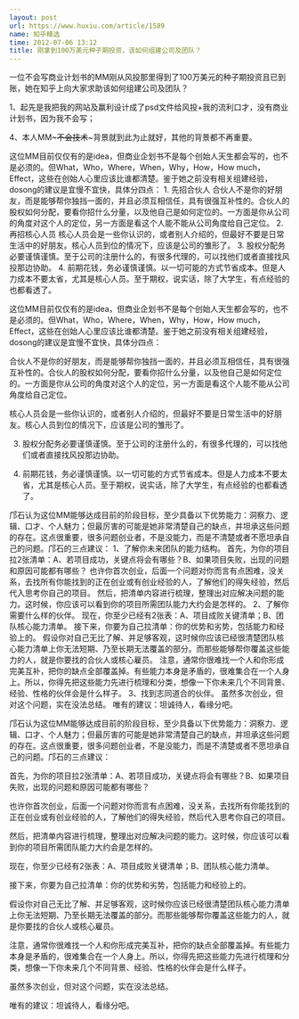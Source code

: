 ```yaml
---
layout: post
url: https://www.huxiu.com/article/1589
name: 知乎精选
time: 2012-07-06 13:12
title: 刚拿到100万美元种子期投资，该如何组建公司及团队？
---
```

一位不会写商业计划书的MM刚从风投那里得到了100万美元的种子期投资且已到账，她在知乎上向大家求助该如何组建公司及团队？

1、起先是我把我的网站及赢利设计成了psd文件给风投+我的流利口才，没有商业计划书，因为我不会写；

4、本人MM~~~不会技术~~~背景就到此为止就好，其他的背景都不再重要。

这位MM目前仅仅有的是idea，但商业企划书不是每个创始人天生都会写的，也不是必须的。但What，Who，Where，When，Why，How，How much，Effect，这些在创始人心里应该比谁都清楚。鉴于她之前没有相关组建经验，dosong的建议是宜慢不宜快，具体分四点： 1. 先招合伙人 合伙人不是你的好朋友，而是能够帮你独挡一面的，并且必须互相信任，具有很强互补性的。合伙人的股权如何分配，要看你招什么分量，以及他自己是如何定位的。一方面是你从公司的角度对这个人的定位，另一方面是看这个人能不能从公司角度给自己定位。 2. 再招核心人员 核心人员会是一些你认识的，或者别人介绍的，但最好不要是日常生活中的好朋友。核心人员到位的情况下，应该是公司的雏形了。 3. 股权分配务必要谨慎谨慎。至于公司的注册什么的，有很多代理的，可以找他们或者直接找风投那边协助。 4. 前期花钱，务必谨慎谨慎。以一切可能的方式节省成本。但是人力成本不要太省，尤其是核心人员。至于期权，说实话，除了大学生，有点经验的也都看透了。

这位MM目前仅仅有的是idea，但商业企划书不是每个创始人天生都会写的，也不是必须的。但What，Who，Where，When，Why，How，How much，Effect，这些在创始人心里应该比谁都清楚。鉴于她之前没有相关组建经验，dosong的建议是宜慢不宜快，具体分四点：

合伙人不是你的好朋友，而是能够帮你独挡一面的，并且必须互相信任，具有很强互补性的。合伙人的股权如何分配，要看你招什么分量，以及他自己是如何定位的。一方面是你从公司的角度对这个人的定位，另一方面是看这个人能不能从公司角度给自己定位。

核心人员会是一些你认识的，或者别人介绍的，但最好不要是日常生活中的好朋友。核心人员到位的情况下，应该是公司的雏形了。

3. 股权分配务必要谨慎谨慎。至于公司的注册什么的，有很多代理的，可以找他们或者直接找风投那边协助。

4. 前期花钱，务必谨慎谨慎。以一切可能的方式节省成本。但是人力成本不要太省，尤其是核心人员。至于期权，说实话，除了大学生，有点经验的也都看透了。

邝石认为这位MM能够达成目前的阶段目标，至少具备以下优势能力：洞察力、逻辑、口才、个人魅力；但最厉害的可能是她非常清楚自己的缺点，并坦承这些问题的存在。这点很重要，很多问题创业者，不是没能力，而是不清楚或者不愿坦承自己的问题。邝石的三点建议： 1、了解你未来团队的能力结构。 首先，为你的项目拉2张清单：A、若项目成功，关键点将会有哪些？B、如果项目失败，出现的问题和原因可能都有哪些？ 也许你首次创业，后面一个问题对你而言有点困难，没关系，去找所有你能找到的正在创业或有创业经验的人，了解他们的得失经验，然后代入思考你自己的项目。 然后，把清单内容进行梳理，整理出对应解决问题的能力。这时候，你应该可以看到你的项目所需团队能力大约会是怎样的。 2、了解你需要什么样的伙伴。 现在，你至少已经有2张表：A、项目成败关键清单；B、团队核心能力清单。 接下来，你要为自己拉清单：你的优势和劣势，包括能力和经验上的。 假设你对自己无比了解、并足够客观，这时候你应该已经很清楚团队核心能力清单上你无法短期、乃至长期无法覆盖的部分。而那些能够帮你覆盖这些能力的人，就是你要找的合伙人或核心雇员。 注意，通常你很难找一个人和你形成完美互补，把你的缺点全部覆盖掉。有些能力本身是矛盾的，很难集合在一个人身上。所以，你得先把这些能力先进行梳理和分类，想像一下你未来几个不同背景、经验、性格的伙伴会是什么样子。 3、找到志同道合的伙伴。 虽然多次创业，但对这个问题，实在没法总结。 唯有的建议：坦诚待人，看缘分吧。

邝石认为这位MM能够达成目前的阶段目标，至少具备以下优势能力：洞察力、逻辑、口才、个人魅力；但最厉害的可能是她非常清楚自己的缺点，并坦承这些问题的存在。这点很重要，很多问题创业者，不是没能力，而是不清楚或者不愿坦承自己的问题。邝石的三点建议：

首先，为你的项目拉2张清单：A、若项目成功，关键点将会有哪些？B、如果项目失败，出现的问题和原因可能都有哪些？

也许你首次创业，后面一个问题对你而言有点困难，没关系，去找所有你能找到的正在创业或有创业经验的人，了解他们的得失经验，然后代入思考你自己的项目。

然后，把清单内容进行梳理，整理出对应解决问题的能力。这时候，你应该可以看到你的项目所需团队能力大约会是怎样的。

现在，你至少已经有2张表：A、项目成败关键清单；B、团队核心能力清单。

接下来，你要为自己拉清单：你的优势和劣势，包括能力和经验上的。

假设你对自己无比了解、并足够客观，这时候你应该已经很清楚团队核心能力清单上你无法短期、乃至长期无法覆盖的部分。而那些能够帮你覆盖这些能力的人，就是你要找的合伙人或核心雇员。

注意，通常你很难找一个人和你形成完美互补，把你的缺点全部覆盖掉。有些能力本身是矛盾的，很难集合在一个人身上。所以，你得先把这些能力先进行梳理和分类，想像一下你未来几个不同背景、经验、性格的伙伴会是什么样子。

虽然多次创业，但对这个问题，实在没法总结。

唯有的建议：坦诚待人，看缘分吧。

